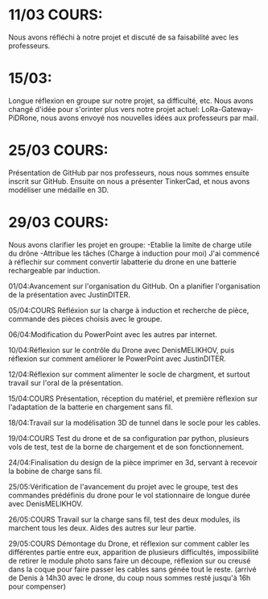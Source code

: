 # 11/03 COURS:
Nous avons réfléchi à notre projet et discuté de sa faisabilité avec les professeurs.

# 15/03: 
Longue réflexion en groupe sur notre projet, sa difficulté, etc. Nous avons changé d'idée pour s'orinter plus vers notre projet actuel: LoRa-Gateway-PiDRone, nous avons envoyé nos nouvelles idées aux professeurs par mail.

# 25/03 COURS:
Présentation de GitHub par nos professeurs, nous nous sommes ensuite inscrit sur GitHub. 
Ensuite on nous a présenter TinkerCad, et nous avons modéliser une médaille en 3D.

# 29/03 COURS:
Nous avons clarifier les projet en groupe:
-Etablie la limite de charge utile du drône
-Attribue les tâches (Charge à induction pour moi)
J'ai commencé à réflechir sur comment convertir labatterie du drone en une batterie rechargeable par induction.

01/04:Avancement sur l'organisation du GitHub. On a planifier l'organisation de la présentation avec JustinDITER.

05/04:COURS Réfléxion sur la charge à induction et recherche de pièce, commande des pièces choisis avec le groupe.

06/04:Modification du PowerPoint avec les autres par internet.

10/04:Réflexion sur le contrôle du Drone avec DenisMELIKHOV, puis réflexion sur comment améliorer le PowerPoint avec JustinDITER.

12/04:Réflexion sur comment alimenter le socle de chargment, et surtout travail sur l'oral de la présentation.

15/04:COURS Présentation, réception du matériel, et première réflexion sur l'adaptation de la batterie en chargement sans fil.

18/04:Travail sur la modélisation 3D de tunnel dans le socle pour les cables.

19/04:COURS Test du drone et de sa configuration par python, plusieurs vols de test, test de la borne de chargement et  de son fonctionnement.

24/04:Finalisation du design de la pièce imprimer en 3d, servant à recevoir la bobine de charge sans fil.

25/05:Vérification de l'avancement du projet avec le groupe, test des commandes prédéfinis du drone pour le vol stationnaire de longue durée avec DenisMELIKHOV.

26/05:COURS Travail sur la charge sans fil, test des deux modules, ils marchent tous les deux. Aides des autres sur leur partie.

29/05:COURS Démontage du Drone, et réflexion sur comment cabler les différentes partie entre eux, apparition de plusieurs difficultés, impossibilité de retirer le module photo sans faire un découpe, réflexion sur ou creusé dans la coque pour faire passer les cables sans génée tout le reste. (arrivé de Denis à 14h30 avec le drone, du coup nous sommes resté jusqu'à 16h pour compenser)

